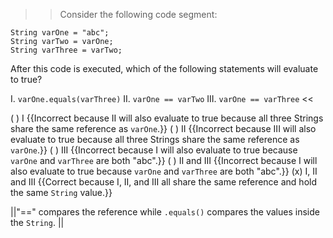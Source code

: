 >>Consider the following code segment:</p>
<pre><code class="java language-java">String varOne = "abc";
String varTwo = varOne;
String varThree = varTwo;
</code></pre>
<p>After this code is executed, which of the following statements will evaluate to true?</p>
<p>I.   <code>varOne.equals(varThree)</code>
II.  <code>varOne == varTwo</code>
III. <code>varOne == varThree</code> <<

( ) I {{Incorrect because II will also evaluate to true because all three Strings share the same reference as <code>varOne</code>.}}
( ) II {{Incorrect because III will also evaluate to true because all three Strings share the same reference as <code>varOne</code>.}}
( ) III {{Incorrect because I will also evaluate to true because <code>varOne</code> and <code>varThree</code> are both "abc".}}
( ) II and III {{Incorrect because I will also evaluate to true because <code>varOne</code> and <code>varThree</code> are both "abc".}}
(x) I, II and III {{Correct because I, II, and III all share the same reference and hold the same <code>String</code> value.}}

||"==" compares the reference while <code>.equals()</code> compares the values inside the <code>String</code>. ||
